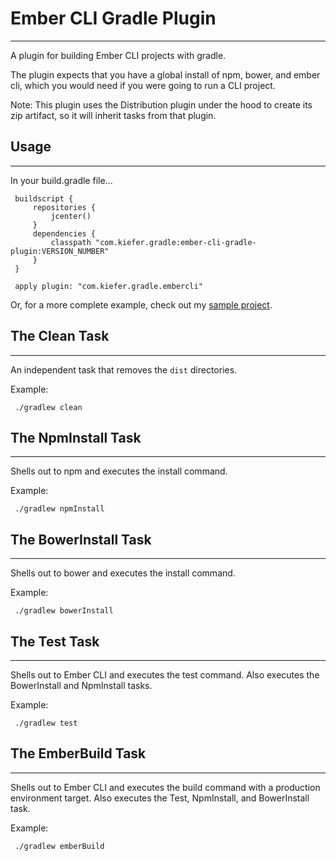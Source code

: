# Ember CLI Gradle Plugin
---------

A plugin for building Ember CLI projects with gradle.

The plugin expects that you have a global install of npm, bower, and ember cli, which you would need if you were going to run a CLI project.

Note: This plugin uses the Distribution plugin under the hood to create its zip artifact, so it will inherit tasks from that plugin.

## Usage
---------

In your build.gradle file...

     buildscript {
         repositories {
             jcenter()
         }
         dependencies {
             classpath "com.kiefer.gradle:ember-cli-gradle-plugin:VERSION_NUMBER"
         }
     }

     apply plugin: "com.kiefer.gradle.embercli"

Or, for a more complete example, check out my [sample project](https://github.com/benkiefer/gradle-ember-cli-example).

## The Clean Task
---------

An independent task that removes the `dist` directories.

Example:

     ./gradlew clean

## The NpmInstall Task
---------

Shells out to npm and executes the install command.

Example:

     ./gradlew npmInstall

## The BowerInstall Task
---------

Shells out to bower and executes the install command.

Example:

     ./gradlew bowerInstall

## The Test Task
---------

Shells out to Ember CLI and executes the test command. Also executes the BowerInstall and NpmInstall tasks.

Example:

     ./gradlew test

## The EmberBuild Task
---------

Shells out to Ember CLI and executes the build command with a production environment target. Also executes the Test, NpmInstall, and BowerInstall task.

Example:

     ./gradlew emberBuild
